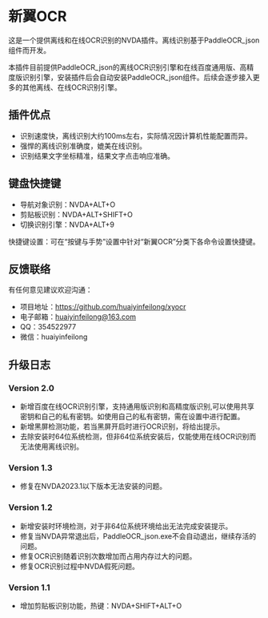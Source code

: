 # 新翼OCR

这是一个提供离线和在线OCR识别的NVDA插件。离线识别基于PaddleOCR_json组件而开发。

本插件目前提供PaddleOCR_json的离线OCR识别引擎和在线百度通用版、高精度版识别引擎，安装插件后会自动安装PaddleOCR_json组件。后续会逐步接入更多的其他离线、在线OCR识别引擎。

## 插件优点

* 识别速度快，离线识别大约100ms左右，实际情况因计算机性能配置而异。
* 强悍的离线识别准确度，媲美在线识别。
* 识别结果文字坐标精准，结果文字点击响应准确。

## 键盘快捷键

* 导航对象识别：NVDA+ALT+O
* 剪贴板识别：NVDA+ALT+SHIFT+O
* 切换识别引擎：NVDA+ALT+9

快捷键设置：可在“按键与手势”设置中针对“新翼OCR”分类下各命令设置快捷键。

## 反馈联络

有任何意见建议欢迎沟通：

* 项目地址：https://github.com/huaiyinfeilong/xyocr
* 电子邮箱：huaiyinfeilong@163.com
* QQ：354522977
* 微信：huaiyinfeilong

## 升级日志

### Version 2.0

* 新增百度在线OCR识别引擎，支持通用版识别和高精度版识别,可以使用共享密钥和自己的私有密钥。如使用自己的私有密钥，需在设置中进行配置。
* 新增黑屏检测功能，若当黑屏开启时进行OCR识别，将给出提示。
* 去除安装时64位系统检测，但非64位系统安装后，仅能使用在线OCR识别而无法使用离线识别。

### Version 1.3

* 修复在NVDA2023.1以下版本无法安装的问题。

### Version 1.2

* 新增安装时环境检测，对于非64位系统环境给出无法完成安装提示。
* 修复当NVDA异常退出后，PaddleOCR_json.exe不会自动退出，继续存活的问题。
* 修复OCR识别随着识别次数增加而占用内存过大的问题。
* 修复OCR识别过程中NVDA假死问题。

### Version 1.1

* 增加剪贴板识别功能，热键：NVDA+SHIFT+ALT+O
